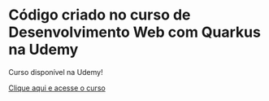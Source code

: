 # Código criado no curso de Desenvolvimento Web com Quarkus na Udemy

Curso disponível na Udemy!

[Clique aqui e acesse o curso](https://www.udemy.com/course/draft/2935782/?referralCode=FB263DAFBC7707FFA058)